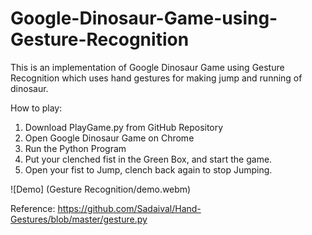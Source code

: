 # Google-Dinosaur-Game-using-Gesture-Recognition
This is an implementation of Google Dinosaur Game using Gesture Recognition which uses hand gestures for making jump and running of dinosaur.

How to play:

1. Download PlayGame.py from GitHub Repository
2. Open Google Dinosaur Game on Chrome
3. Run the Python Program
4. Put your clenched fist in the Green Box, and start the game.
5. Open your fist to Jump, clench back again to stop Jumping.

![Demo] (Gesture Recognition/demo.webm)

Reference: https://github.com/Sadaival/Hand-Gestures/blob/master/gesture.py
